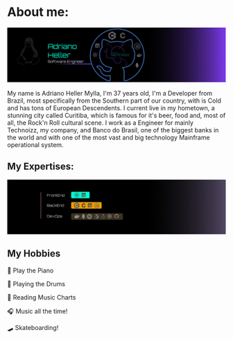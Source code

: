 # About me:

![Header](https://github.com/AdrianoHeller/AdrianoHeller/blob/master/A4%20-%208.png "Header")


My name is Adriano Heller Mylla, I'm 37 years old, I'm a Developer from Brazil, most specifically from the Southern part of our country, with is Cold and has tons of European Descendents. I current live in my hometown, a stunning city called Curitiba, which is famous for it's beer, food and, most of all, the Rock'n Roll cultural scene.
I work as a Engineer for mainly Technoizz, my company, and Banco do Brasil, one of the biggest banks in the world and with one of the most vast and big technology Mainframe operational system.

## My Expertises:
![Image](https://github.com/AdrianoHeller/AdrianoHeller/blob/master/A4%20-%209.png "Image")

## My Hobbies

:musical_keyboard: Play the Piano

:drum: Playing the Drums

:musical_score: Reading Music Charts

:headphones: Music all the time!

:skateboard: Skateboarding!

<!--
**AdrianoHeller/AdrianoHeller** is a ✨ _special_ ✨ repository because its `README.md` (this file) appears on your GitHub profile.

Here are some ideas to get you started:

- 🔭 I’m currently working on ...
- 🌱 I’m currently learning ...
- 👯 I’m looking to collaborate on ...
- 🤔 I’m looking for help with ...
- 💬 Ask me about ...
- 📫 How to reach me: ...
- 😄 Pronouns: ...
- ⚡ Fun fact: ...
-->
